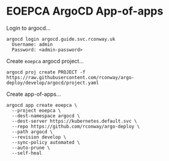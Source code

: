 # EOEPCA ArgoCD App-of-apps

Login to argocd...

```
argocd login argocd.guide.svc.rconway.uk
  Username: admin
  Password: <admin-password>
```

Create `eoepca` argocd project...

```
argocd proj create PROJECT -f https://raw.githubusercontent.com/rconway/argo-deploy/develop/argocd/project.yaml
```

Create app-of-apps...

```
argocd app create eoepca \
  --project eoepca \
  --dest-namespace argocd \
  --dest-server https://kubernetes.default.svc \
  --repo https://github.com/rconway/argo-deploy \
  --path argocd \
  --revision develop \
  --sync-policy automated \
  --auto-prune \
  --self-heal
```
